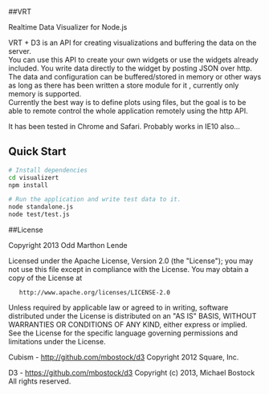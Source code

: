 ##VRT

Realtime Data Visualizer for Node.js
<p>VRT + D3 is an API for creating visualizations and buffering the data on the server.<br />
You can use this API to create your own widgets or use the widgets already included. You write data directly to the widget by posting JSON over http.<br />
The data and configuration can be buffered/stored in memory or other ways as long as there has been written a store module for it , currently only memory is supported. <br />
Currently the best way is to define plots using files, but the goal is to be able to remote control the whole application remotely using the http API.
</p>
<p>
It has been tested in Chrome and Safari. Probably works in IE10 also...
</p>

## Quick Start

```bash
# Install dependencies
cd visualizert
npm install

# Run the application and write test data to it.
node standalone.js
node test/test.js

```

##License

Copyright 2013 Odd Marthon Lende

   Licensed under the Apache License, Version 2.0 (the "License");
   you may not use this file except in compliance with the License.
   You may obtain a copy of the License at

       http://www.apache.org/licenses/LICENSE-2.0

   Unless required by applicable law or agreed to in writing, software
   distributed under the License is distributed on an "AS IS" BASIS,
   WITHOUT WARRANTIES OR CONDITIONS OF ANY KIND, either express or implied.
   See the License for the specific language governing permissions and
   limitations under the License.

Cubism - http://github.com/mbostock/d3
Copyright 2012 Square, Inc.

D3 - https://github.com/mbostock/d3
Copyright (c) 2013, Michael Bostock
All rights reserved.